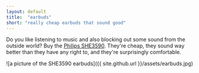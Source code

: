 ```yaml
---
layout: default
title:  "earbuds"
short: "really cheap earbuds that sound good"
---
```

Do you like listening to music and also blocking out some sound from the outside world? Buy the [Philips SHE3590](https://www.amazon.com/dp/B007TRUTZS/ref=pe_385040_30332200_pe_309540_26725410_item). They're cheap, they sound way better than they have any right to, and they're surprisingly comfortable.

![a picture of the SHE3590 earbuds]({{ site.github.url }}/assets/earbuds.jpg)
